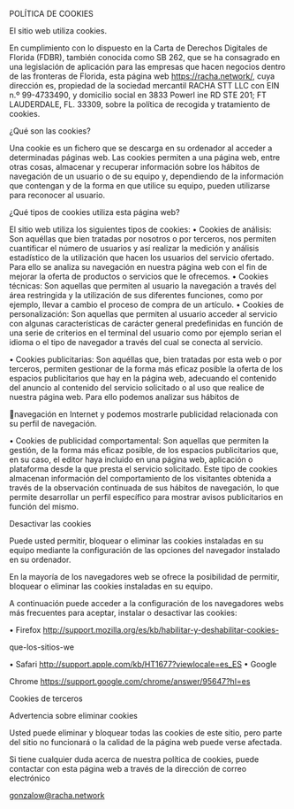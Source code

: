 POLÍTICA DE COOKIES

El sitio web utiliza cookies.

En  cumplimiento  con  lo  dispuesto  en  la Carta  de  Derechos  Digitales  de
Florida (FDBR), también conocida como SB 262, que se ha consagrado en
una legislación de aplicación para las empresas que hacen negocios dentro
de  las  fronteras  de  Florida,  esta  página  web  https://racha.network/,  cuya
dirección  es,  propiedad  de  la  sociedad  mercantil  RACHA  STT  LLC  con
EIN n.º 99-4733490, y domicilio social en 3833 Powerl ine RD STE 201; FT
LAUDERDALE, FL. 33309, sobre la política de recogida y tratamiento de
cookies.

¿Qué son las cookies?

Una  cookie  es  un  fichero  que  se  descarga  en  su  ordenador  al  acceder  a
determinadas  páginas  web.  Las  cookies  permiten  a  una  página  web,  entre
otras  cosas,  almacenar  y  recuperar  información  sobre  los  hábitos  de
navegación de un usuario o de su equipo y, dependiendo de la información
que  contengan  y  de  la  forma  en  que  utilice  su  equipo,  pueden  utilizarse
para reconocer al usuario.

¿Qué tipos de cookies utiliza esta página web?

El sitio web  utiliza los siguientes tipos de cookies:
•  Cookies de análisis:  Son aquéllas que bien tratadas por nosotros o por
terceros, nos permiten cuantificar el número de usuarios y así realizar la
medición y análisis estadístico de la utilización que hacen los usuarios del
servicio ofertado. Para ello se analiza su navegación en nuestra página web
con el fin de mejorar la oferta de productos o servicios que le ofrecemos.
•  Cookies técnicas: Son aquellas que permiten al usuario la navegación a
través  del  área  restringida  y  la  utilización  de  sus  diferentes  funciones,
como por ejemplo, llevar a cambio el proceso de compra de un artículo.
•  Cookies  de  personalización:  Son  aquellas  que  permiten  al  usuario
acceder  al  servicio  con  algunas  características  de  carácter  general
predefinidas en función de una serie de criterios en el terminal del usuario
como por ejemplo serian el idioma o el tipo de navegador a través del cual
se conecta al servicio.

•  Cookies publicitarias: Son aquéllas que, bien tratadas por esta web o por
terceros, permiten gestionar de la forma más eficaz posible la oferta de los
espacios publicitarios que hay en la página web, adecuando el contenido
del  anuncio  al  contenido  del servicio  solicitado  o  al  uso  que  realice  de
nuestra página web. Para ello podemos analizar sus hábitos de

navegación en Internet y podemos mostrarle publicidad relacionada con
su perfil de navegación.

•  Cookies de publicidad comportamental: Son aquellas que permiten la
gestión, de la forma más eficaz posible, de los espacios publicitarios que,
en  su  caso,  el  editor  haya  incluido  en  una  página  web,  aplicación  o
plataforma desde la que presta el servicio solicitado. Este tipo de cookies
almacenan información del comportamiento de los visitantes obtenida a
través de la observación continuada de sus hábitos de navegación, lo que
permite desarrollar un perfil específico para mostrar avisos publicitarios
en función del mismo.

Desactivar las cookies

Puede usted permitir, bloquear o eliminar las cookies instaladas en su equipo
mediante  la  configuración  de  las  opciones  del  navegador  instalado  en  su
ordenador.

En la mayoría de los navegadores web se ofrece la posibilidad de permitir,
bloquear o eliminar las cookies instaladas en su equipo.

A continuación puede acceder a la configuración de los navegadores webs
más frecuentes para aceptar, instalar o desactivar las cookies:

•  Firefox http://support.mozilla.org/es/kb/habilitar-y-deshabilitar-cookies-

que-los-sitios-we

•  Safari http://support.apple.com/kb/HT1677?viewlocale=es_ES
•  Google

Chrome https://support.google.com/chrome/answer/95647?hl=es

Cookies de terceros

Advertencia sobre eliminar cookies

Usted puede eliminar y bloquear todas las cookies de este sitio, pero parte del
sitio no funcionará o la calidad de la página web puede verse afectada.

Si tiene cualquier duda acerca de nuestra política de cookies, puede contactar
con  esta  página  web  a  través  de  la  dirección  de  correo  electrónico

gonzalow@racha.network